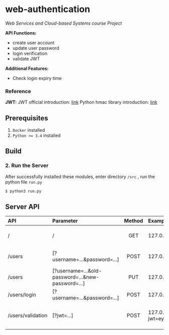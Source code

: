 # web-authentication
*Web Services and Cloud-based Systems course Project*

**API Functions:** 
- create user account 
- update user password
- login verification
- validate JWT


**Additional Features:**
- Check login expiry time

### Reference
**JWT:**
JWT official introduction:
[link](https://jwt.io/introduction/)
Python hmac library introduction:
[link](https://docs.python.org/3/library/hmac.html)

## Prerequisites

1. `Docker`  installed
2. `Python >= 3.4`  installed

## Build

<!-- ### 1. Run the database

#### Pull `MongoDb` official image from docker

Run the following command to pull MongoDB

```bash
$ docker pull mongo:4.4.6
```

#### Run database

Run the following command to create a container

```bash
$ docker run --name mongo -p 27017:27017 -d mongo:4.4.6
``` -->

### 2. Run the Server

After successfully installed these modules, enter  directory `/src` , run the python file `run.py`

```bash
$ python3 run.py
```

## Server API
| API | Parameter | Method | Example| Description |
| :--- | :---- | :---: |:---|:---|
| / |/ |  GET   | 127.0.0.1:7777 | Server connected information|
/users |[?username=...&password=...] |POST|127.0.0.1:7777/users?username=test&password=test|create a user account|
/users|[?username=...&old-password=...&new-password=...]|PUT|127.0.0.1:7777/users?username=test&old-password=test&new-password=newtest| Update passowrd|
/users/login | [?username=...&password=...]| POST| 127.0.0.1:7777/users/login?username=test&password=test | Login and get JWT| 
/users/validation |[?jwt=...]| POST | 127.0.0.1:7777/users/validation?jwt=eyJhbGciOiAiSFMyNTYiLCAidHlwIjogIkpXVCJ9.eyJuYW1lIjogIkNhaSJ9.MK_ds0u2DsMteRixl1SX1IdInRd73j1p3qNQFOW7yG4| Validate login status and get username|


